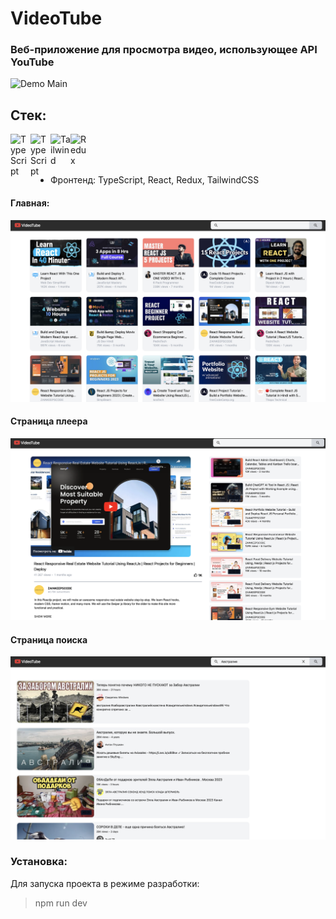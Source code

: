 # VideoTube

### Веб-приложение для просмотра видео, использующее API YouTube

![Demo Main](/readme-assets/y1.gif)

## Стек:

<img align="left" alt="TypeScript" width="32px" src="https://450517.selcdn.ru/webant-prod/uploads/public/617/c17/6a6/617c176a661d5171275840.png" />
<img align="left" alt="TypeScript" width="32px" src="https://avatars.githubusercontent.com/u/91973281?v=4" />
<img align="left" alt="Tailwind" width="32px" src="https://logojinni.com/image/logos/tailwindcss.svg" />
<img align="left" alt="Redux" width="32px" src="https://stickykart.com/wp-content/uploads/2020/11/redux.png"/>

<br/>
<br/>
<br/>

- Фронтенд: TypeScript, React, Redux, TailwindCSS

#### Главная:

![Demo main](/readme-assets/y1.png)

#### Страница плеера 

![Demo player](/readme-assets/y2.png)

#### Страница поиска 

![Demo search](/readme-assets/y3.png)

### Установка:

Для запуска проекта в режиме разработки:

> npm run dev
